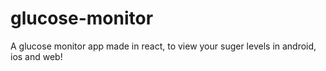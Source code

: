 # glucose-monitor
 A glucose monitor app made in react, to view your suger levels in android, ios and web! 
